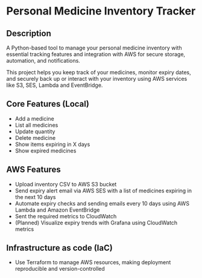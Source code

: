 # Personal Medicine Inventory Tracker

## Description

A Python-based tool to manage your personal medicine inventory with essential tracking features and integration with AWS for secure storage, automation, and notifications.

This project helps you keep track of your medicines, monitor expiry dates, and securely back up or interact with your inventory using AWS services like S3, SES, Lambda
and EventBridge.


## Core Features (Local)
- Add a medicine  
- List all medicines  
- Update quantity  
- Delete medicine  
- Show items expiring in X days  
- Show expired medicines  

## AWS Features
- Upload inventory CSV to AWS S3 bucket 
- Send expiry alert email via AWS SES with a list of medicines expiring in the next 10 days
- Automate expiry checks and sending emails every 10 days using AWS Lambda and Amazon EventBridge 
- Sent the required metrics to CloudWatch
- (Planned) Visualize expiry trends with Grafana using CloudWatch metrics

## Infrastructure as code (IaC)
- Use Terraform to manage AWS resources, making deployment reproducible and version-controlled


